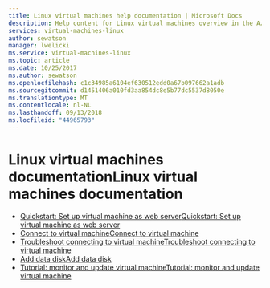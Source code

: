```yaml
---
title: Linux virtual machines help documentation | Microsoft Docs
description: Help content for Linux virtual machines overview in the Azure portal
services: virtual-machines-linux
author: sewatson
manager: lwelicki
ms.service: virtual-machines-linux
ms.topic: article
ms.date: 10/25/2017
ms.author: sewatson
ms.openlocfilehash: c1c34985a6104ef630512edd0a67b097662a1adb
ms.sourcegitcommit: d1451406a010fd3aa854dc8e5b77dc5537d8050e
ms.translationtype: MT
ms.contentlocale: nl-NL
ms.lasthandoff: 09/13/2018
ms.locfileid: "44965793"
---
```

# <a name="linux-virtual-machines-documentation"></a><span data-ttu-id="13aee-103">Linux virtual machines documentation</span><span class="sxs-lookup"><span data-stu-id="13aee-103">Linux virtual machines documentation</span></span>

- [<span data-ttu-id="13aee-104">Quickstart: Set up virtual machine as web server</span><span class="sxs-lookup"><span data-stu-id="13aee-104">Quickstart: Set up virtual machine as web server</span></span>](/azure/virtual-machines/linux/quick-create-portal/?WT.mc_id=UIHelpPilot)
- [<span data-ttu-id="13aee-105">Connect to virtual machine</span><span class="sxs-lookup"><span data-stu-id="13aee-105">Connect to virtual machine</span></span>](/azure/virtual-machines/linux/quick-create-portal#connect-to-virtual-machine/?WT.mc_id=UIHelpPilot)
- [<span data-ttu-id="13aee-106">Troubleshoot connecting to virtual machine</span><span class="sxs-lookup"><span data-stu-id="13aee-106">Troubleshoot connecting to virtual machine</span></span>](/azure/virtual-machines/linux/troubleshoot-ssh-connection/?WT.mc_id=UIHelpPilot)
- [<span data-ttu-id="13aee-107">Add data disk</span><span class="sxs-lookup"><span data-stu-id="13aee-107">Add data disk</span></span>](/azure/virtual-machines/linux/attach-disk-portal/?WT.mc_id=UIHelpPilot)
- [<span data-ttu-id="13aee-108">Tutorial: monitor and update virtual machine</span><span class="sxs-lookup"><span data-stu-id="13aee-108">Tutorial: monitor and update virtual machine</span></span>](/azure/virtual-machines/linux/tutorial-monitoring/?WT.mc_id=UIHelpPilot)
